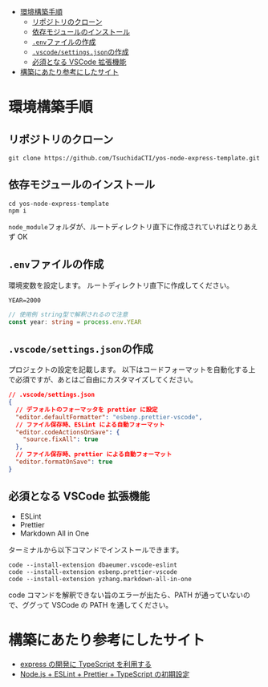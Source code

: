 - [環境構築手順](#環境構築手順)
  - [リポジトリのクローン](#リポジトリのクローン)
  - [依存モジュールのインストール](#依存モジュールのインストール)
  - [`.env`ファイルの作成](#envファイルの作成)
  - [`.vscode/settings.json`の作成](#vscodesettingsjsonの作成)
  - [必須となる VSCode 拡張機能](#必須となる-vscode-拡張機能)
- [構築にあたり参考にしたサイト](#構築にあたり参考にしたサイト)

# 環境構築手順

## リポジトリのクローン

```terminal
git clone https://github.com/TsuchidaCTI/yos-node-express-template.git
```

## 依存モジュールのインストール

```terminal
cd yos-node-express-template
npm i
```

`node_module`フォルダが、ルートディレクトリ直下に作成されていればとりあえず OK

## `.env`ファイルの作成

環境変数を設定します。
ルートディレクトリ直下に作成してください。

```.env
YEAR=2000
```

```ts
// 使用例 string型で解釈されるので注意
const year: string = process.env.YEAR
```

## `.vscode/settings.json`の作成

プロジェクトの設定を記載します。
以下はコードフォーマットを自動化する上で必須ですが、あとはご自由にカスタマイズしてください。

```json
// .vscode/settings.json
{
  // デフォルトのフォーマッタを prettier に設定
  "editor.defaultFormatter": "esbenp.prettier-vscode",
  // ファイル保存時、ESLint による自動フォーマット
  "editor.codeActionsOnSave": {
    "source.fixAll": true
  },
  // ファイル保存時、prettier による自動フォーマット
  "editor.formatOnSave": true
}
```

## 必須となる VSCode 拡張機能

- ESLint
- Prettier
- Markdown All in One

ターミナルから以下コマンドでインストールできます。

```terminal
code --install-extension dbaeumer.vscode-eslint
code --install-extension esbenp.prettier-vscode
code --install-extension yzhang.markdown-all-in-one
```

code コマンドを解釈できない旨のエラーが出たら、PATH が通っていないので、ググって VSCode の PATH を通してください。

# 構築にあたり参考にしたサイト

- [express の開発に TypeScript を利用する](https://qiita.com/zaburo/items/69726cc42ef774990279)
- [Node.js + ESLint + Prettier + TypeScript の初期設定](https://zenn.dev/fjsh/articles/19c5e794a63869)

